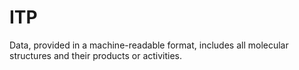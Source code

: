 # ITP
Data, provided in a machine-readable format, includes all molecular structures and their products or activities.
